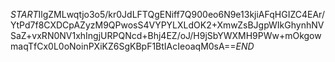 $START$IlgZMLwqtjo3o5/kr0JdLFTQgENiff7Q900eo6N9e13kjiAFqHGIZC4EAr/YtPd7f8CXDCpAZyzM9QPwosS4VYPYLXLdOK2+XmwZsBJgpWIkGhynhNVSaZ+vxRN0NV1xhIngjURPQNcd+Bhj4EZ/oJ/H9jSbYWXMH9PWw+mOkgowmaqTfCx0L0oNoinPXiKZ6SgKBpF1BtIAcIeoaqM0sA==$END$